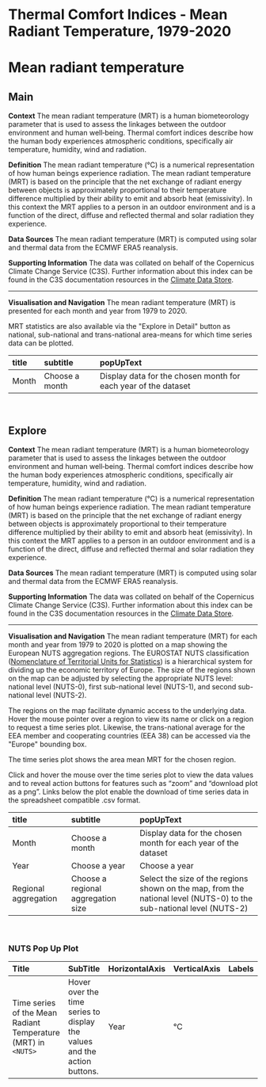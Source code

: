 
Thermal Comfort Indices - Mean Radiant Temperature, 1979-2020
=============================================================

# Mean radiant temperature

## Main


**Context**
The mean radiant temperature (MRT) is a human biometeorology parameter that is used to assess the linkages between the outdoor environment and human well‐being. Thermal comfort indices describe how the human body experiences atmospheric conditions, specifically air temperature, humidity, wind and radiation.

**Definition**
The mean radiant temperature (°C) is a numerical representation of how human beings experience radiation. The mean radiant temperature (MRT) is based on the principle that the net exchange of radiant energy between objects is approximately proportional to their temperature difference multiplied by their ability to emit and absorb heat (emissivity). In this context the MRT applies to a person in an outdoor environment and is a function of the direct, diffuse and reflected thermal and solar radiation they experience.  

**Data Sources**
The mean radiant temperature (MRT) is computed using solar and thermal data from the ECMWF ERA5 reanalysis. 

**Supporting Information**
The data was collated on behalf of the Copernicus Climate Change Service (C3S).  Further information about this index can be found in the C3S documentation resources in the [Climate Data Store](https://cds.climate.copernicus.eu/cdsapp#!/dataset/derived-utci-historical?tab=overview).

***

**Visualisation and Navigation**
The mean radiant temperature (MRT) is presented for each month and year from 1979 to 2020.

MRT statistics are also available via the "Explore in Detail" button as national, sub-national and trans-national area-means for which time series data can be plotted.  

|title|subtitle|popUpText|
| :--- | :--- | :--- |
|Month|Choose a month|Display data for the chosen month for each year of the dataset|


<br />  

## Explore


**Context**
The mean radiant temperature (MRT) is a human biometeorology parameter that is used to assess the linkages between the outdoor environment and human well‐being. Thermal comfort indices describe how the human body experiences atmospheric conditions, specifically air temperature, humidity, wind and radiation.

**Definition**
The mean radiant temperature (°C) is a numerical representation of how human beings experience radiation.  The mean radiant temperature (MRT) is based on the principle that the net exchange of radiant energy between objects is approximately proportional to their temperature difference multiplied by their ability to emit and absorb heat (emissivity). In this context the MRT applies to a person in an outdoor environment and is a function of the direct, diffuse and reflected thermal and solar radiation they experience.  

**Data Sources**
The mean radiant temperature (MRT) is computed using solar and thermal data from the ECMWF ERA5 reanalysis. 

**Supporting Information**
The data was collated on behalf of the Copernicus Climate Change Service (C3S).  Further information about this index can be found in the C3S documentation resources in the [Climate Data Store](https://cds.climate.copernicus.eu/cdsapp#!/dataset/derived-utci-historical?tab=overview).

***

**Visualisation and Navigation**
The mean radiant temperature (MRT) for each month and year from 1979 to 2020 is plotted on a map showing the European NUTS aggregation regions. The EUROSTAT NUTS classification ([Nomenclature of Territorial Units for Statistics](https://ec.europa.eu/eurostat/web/nuts/background)) is a hierarchical system for dividing up the economic territory of Europe. The size of the regions shown on the map can be adjusted by selecting the appropriate NUTS level: national level (NUTS-0), first sub-national level (NUTS-1), and second sub-national level (NUTS-2).

The regions on the map facilitate dynamic access to the underlying data. Hover the mouse pointer over a region to view its name or click on a region to request a time series plot. Likewise, the trans-national average for the EEA member and cooperating countries (EEA 38) can be accessed via the "Europe" bounding box.

The time series plot shows the area mean MRT for the chosen region.  

Click and hover the mouse over the time series plot to view the data values and to reveal action buttons for features such as “zoom” and “download plot as a png”.  Links below the plot enable the download of time series data in the spreadsheet compatible .csv format.  

|title|subtitle |popUpText|
| :--- | :--- | :--- |
|Month|Choose a month|Display data for the chosen month for each year of the dataset|
|Year|Choose a year|Choose a year|
|Regional aggregation|Choose a regional aggregation size|Select the size of the regions shown on the map, from the national level (NUTS-0) to the sub-national level (NUTS-2)|


<br />  

### NUTS Pop Up Plot

|Title|SubTitle|HorizontalAxis|VerticalAxis|Labels|
| :--- | :--- | :--- | :--- | :--- |
|Time series of the Mean Radiant Temperature (MRT) in `<NUTS>`| Hover over the time series to display the values and the action buttons.|Year|°C||
